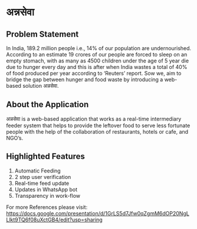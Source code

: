 # अन्नसेवा

## Problem Statement

In India, 189.2 million people i.e., 14% of our population are undernourished. According to an estimate 19 crores of our people are forced to sleep on an empty stomach, with as many as 4500 children under the age of 5 year die due to hunger every day and this is after when India wastes a total of 40% of food produced per year according to ‘Reuters’ report. Sow we, aim to bridge the gap between hunger and food waste by introducing a web-based solution अन्नसेवा.

## About the Application

अन्नसेवा is a web-based application that works as a real-time intermediary feeder system that helps to provide the leftover food to serve less fortunate people with the help of the collaboration of restaurants, hotels or cafe, and NGO’s.

## Highlighted Features

1. Automatic Feeding
2. 2 step user verification
3. Real-time feed update
4. Updates in WhatsApp bot
5. Transparency in work-flow

For more References please visit: https://docs.google.com/presentation/d/1GrLS5d7Jfw0qZgmM6dOP20NgLLlkt9TQ6f08uXctGB4/edit?usp=sharing
